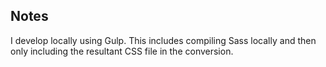 ## Notes

I develop locally using Gulp. This includes compiling Sass locally and then only including the resultant CSS file in the conversion.
